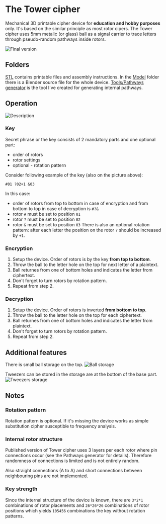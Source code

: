 # The Tower cipher
Mechanical 3D printable cipher device for **education and hobby purposes** only.
It's based on the similar principle as most rotor cipers.
The Tower cipher uses 5mm metalic (or glass) ball as a signal carrier to trace letters through pseudo-random pathways inside rotors.

![Final version](ReadMePictures/Final.jpg)

## Folders
[STL](https://github.com/assemblerbot/tower-cipher/tree/main/STL) contains printable files and assembly instructions.
In the [Model](https://github.com/assemblerbot/tower-cipher/tree/main/Model) folder there is a Blender source file for the whole device.
[Tools/Pathways generator](https://github.com/assemblerbot/tower-cipher/tree/main/Tools/PathwaysGenerator) is the tool I've created for generating internal pathways.

## Operation
![Description](ReadMePictures/Description.png)

### Key
Secret phrase or the key consists of 2 mandatory parts and one optional part:
- order of rotors
- rotor settings
- optional - rotation pattern

Consider following example of the key (also on the picture above):
```
#01 ?02+1 &03
```

In this case:
- order of rotors from top to bottom in case of encryption and from bottom to top in case of decryption is `#?&`
- rotor `#` must be set to position `01`
- rotor `?` must be set to position `02`
- rotor `&` must be set to position `03`
There is also an optional rotation pattern: after each letter the position on the rotor `?` should be increased by `+1`.

### Encryption
1. Setup the device. Order of rotors is by the key **from top to bottom**.
2. Throw the ball to the letter hole on the top for next letter of a plaintext.
3. Ball returnes from one of bottom holes and indicates the letter from ciphertext.
4. Don't forget to turn rotors by rotation pattern.
5. Repeat from step 2.

### Decryption
1. Setup the device. Order of rotors is inverted **from bottom to top**.
2. Throw the ball to the letter hole on the top for each ciphertext.
3. Ball returnes from one of bottom holes and indicates the letter from plaintext.
4. Don't forget to turn rotors by rotation pattern.
5. Repeat from step 2.

## Additional features
There is small ball storage on the top.
![Ball storage](ReadMePictures/BallStorage.jpg)

Tweezers can be stored in the storage are at the bottom of the base part.
![Tweezers storage](ReadMePictures/TweezersStorage.jpg)

## Notes

### Rotation pattern
Rotation pattern is optional.
If it's missing the device works as simple substitution cipher susceptible to frequency analysis.

### Internal rotor structure
Published version of Tower cipher uses 3 layers per each rotor where pin connections occur (see the Pathways generator for details).
Therefore randomness of connections is limited and is not entirely random.

Also straight connections (A to A) and short connections between neighbouring pins are not implemented.

### Key strength
Since the internal structure of the device is known, there are `3*2*1` combinations of rotor placements and `26*26*26` combinations of rotor positions which yields `105456` combinations the key without rotation patterns.
